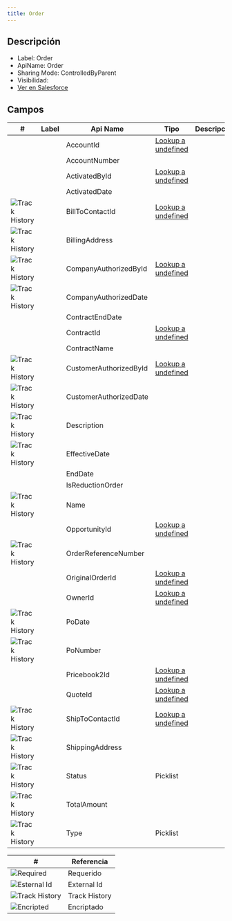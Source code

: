 ```yaml
---
title: Order
---
```


<!-- START autogenerated-object -->

## Descripción



- Label: Order
- ApiName: Order
- Sharing Mode: ControlledByParent
- Visibilidad: 
- [Ver en Salesforce](https://test.salesforce.com/lightning/setup/ObjectManager/lookupRedirect?lookup=entityByApiName&apiName=Order)

## Campos

| #   | Label | Api Name | Tipo | Descripcion |
| --- | ----- | -------- | ---- | ----------- |
| <div class="icons"></div> |  | AccountId | [Lookup a undefined](/diccionarios/objects/undefined) |  <ul></ul> |
| <div class="icons"></div> |  | AccountNumber |  |  <ul></ul> |
| <div class="icons"></div> |  | ActivatedById | [Lookup a undefined](/diccionarios/objects/undefined) |  <ul></ul> |
| <div class="icons"></div> |  | ActivatedDate |  |  <ul></ul> |
| <div class="icons">![Track History](/img/tracker_60.png)</div> |  | BillToContactId | [Lookup a undefined](/diccionarios/objects/undefined) |  <ul></ul> |
| <div class="icons">![Track History](/img/tracker_60.png)</div> |  | BillingAddress |  |  <ul></ul> |
| <div class="icons">![Track History](/img/tracker_60.png)</div> |  | CompanyAuthorizedById | [Lookup a undefined](/diccionarios/objects/undefined) |  <ul></ul> |
| <div class="icons">![Track History](/img/tracker_60.png)</div> |  | CompanyAuthorizedDate |  |  <ul></ul> |
| <div class="icons"></div> |  | ContractEndDate |  |  <ul></ul> |
| <div class="icons"></div> |  | ContractId | [Lookup a undefined](/diccionarios/objects/undefined) |  <ul></ul> |
| <div class="icons"></div> |  | ContractName |  |  <ul></ul> |
| <div class="icons">![Track History](/img/tracker_60.png)</div> |  | CustomerAuthorizedById | [Lookup a undefined](/diccionarios/objects/undefined) |  <ul></ul> |
| <div class="icons">![Track History](/img/tracker_60.png)</div> |  | CustomerAuthorizedDate |  |  <ul></ul> |
| <div class="icons">![Track History](/img/tracker_60.png)</div> |  | Description |  |  <ul></ul> |
| <div class="icons">![Track History](/img/tracker_60.png)</div> |  | EffectiveDate |  |  <ul></ul> |
| <div class="icons"></div> |  | EndDate |  |  <ul></ul> |
| <div class="icons"></div> |  | IsReductionOrder |  |  <ul></ul> |
| <div class="icons">![Track History](/img/tracker_60.png)</div> |  | Name |  |  <ul></ul> |
| <div class="icons"></div> |  | OpportunityId | [Lookup a undefined](/diccionarios/objects/undefined) |  <ul></ul> |
| <div class="icons">![Track History](/img/tracker_60.png)</div> |  | OrderReferenceNumber |  |  <ul></ul> |
| <div class="icons"></div> |  | OriginalOrderId | [Lookup a undefined](/diccionarios/objects/undefined) |  <ul></ul> |
| <div class="icons"></div> |  | OwnerId | [Lookup a undefined](/diccionarios/objects/undefined) |  <ul></ul> |
| <div class="icons">![Track History](/img/tracker_60.png)</div> |  | PoDate |  |  <ul></ul> |
| <div class="icons">![Track History](/img/tracker_60.png)</div> |  | PoNumber |  |  <ul></ul> |
| <div class="icons"></div> |  | Pricebook2Id | [Lookup a undefined](/diccionarios/objects/undefined) |  <ul></ul> |
| <div class="icons"></div> |  | QuoteId | [Lookup a undefined](/diccionarios/objects/undefined) |  <ul></ul> |
| <div class="icons">![Track History](/img/tracker_60.png)</div> |  | ShipToContactId | [Lookup a undefined](/diccionarios/objects/undefined) |  <ul></ul> |
| <div class="icons">![Track History](/img/tracker_60.png)</div> |  | ShippingAddress |  |  <ul></ul> |
| <div class="icons">![Track History](/img/tracker_60.png)</div> |  | Status | Picklist |  <ul></ul> |
| <div class="icons">![Track History](/img/tracker_60.png)</div> |  | TotalAmount |  |  <ul></ul> |
| <div class="icons">![Track History](/img/tracker_60.png)</div> |  | Type | Picklist |  <ul></ul> |

| #                                                              | Referencia    |
| -------------------------------------------------------------- | ------------- |
| <div class="icons">![Required](/img/lock_60.png)</div>         | Requerido     |
| <div class="icons">![Esternal Id](/img/database_60.png)</div>  | External Id   |
| <div class="icons">![Track History](/img/tracker_60.png)</div> | Track History |
| <div class="icons">![Encripted](/img/password_60.png)</div>    | Encriptado    |

<!-- END autogenerated-object -->
